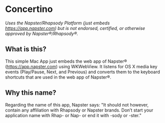 # Concertino

*Uses the Napster/Rhapsody Platform (just embeds https://app.napster.com) but is not endorsed, certified, or otherwise approved by Napster®/Rhapsody®.*

## What is this?

This simple Mac App just embeds the web app of Napster® (https://app.napster.com) using WKWebView. It listens for OS X media key events (Play/Pause, Next, and Previous) and converts them to the keyboard shortcuts that are used in the web app of Napster®.

## Why this name?

Regarding the name of this app, Napster says: "It should not however, contain any affiliation with Rhapsody or Napster brands. Don’t start your application name with Rhap- or Nap- or end it with -sody or -ster."

